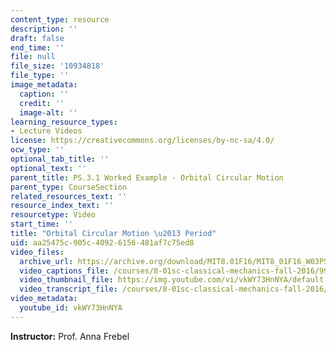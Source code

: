```yaml
---
content_type: resource
description: ''
draft: false
end_time: ''
file: null
file_size: '10934818'
file_type: ''
image_metadata:
  caption: ''
  credit: ''
  image-alt: ''
learning_resource_types:
- Lecture Videos
license: https://creativecommons.org/licenses/by-nc-sa/4.0/
ocw_type: ''
optional_tab_title: ''
optional_text: ''
parent_title: PS.3.1 Worked Example - Orbital Circular Motion
parent_type: CourseSection
related_resources_text: ''
resource_index_text: ''
resourcetype: Video
start_time: ''
title: "Orbital Circular Motion \u2013 Period"
uid: aa25475c-905c-4092-6156-481af7c75ed8
video_files:
  archive_url: https://archive.org/download/MIT8.01F16/MIT8_01F16_W03PS01_3_360p.mp4
  video_captions_file: /courses/8-01sc-classical-mechanics-fall-2016/99de3c5831ef5d809b83ffdb2109f2e7_vkWY73HnNYA.vtt
  video_thumbnail_file: https://img.youtube.com/vi/vkWY73HnNYA/default.jpg
  video_transcript_file: /courses/8-01sc-classical-mechanics-fall-2016/10b4a1481fb31cd1b37d1c35383855af_vkWY73HnNYA.pdf
video_metadata:
  youtube_id: vkWY73HnNYA
---
```

**Instructor:** Prof. Anna Frebel